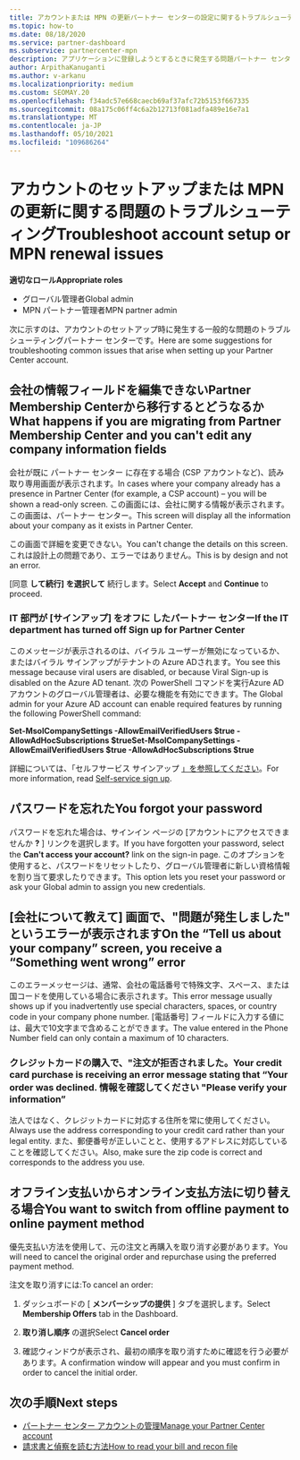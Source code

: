 ```yaml
---
title: アカウントまたは MPN の更新パートナー センターの設定に関するトラブルシューティング
ms.topic: how-to
ms.date: 08/18/2020
ms.service: partner-dashboard
ms.subservice: partnercenter-mpn
description: アプリケーションに登録しようとするときに発生する問題パートナー センター。 回答は、支払い方法やパスワードの忘れなどによる課題に対処します。
author: ArpithaKanuganti
ms.author: v-arkanu
ms.localizationpriority: medium
ms.custom: SEOMAY.20
ms.openlocfilehash: f34adc57e668caecb69af37afc72b5153f667335
ms.sourcegitcommit: 08a175c06ff4c6a2b12713f081adfa489e16e7a1
ms.translationtype: MT
ms.contentlocale: ja-JP
ms.lasthandoff: 05/10/2021
ms.locfileid: "109686264"
---
```

# <a name="troubleshoot-account-setup-or-mpn-renewal-issues"></a><span data-ttu-id="bfe30-104">アカウントのセットアップまたは MPN の更新に関する問題のトラブルシューティング</span><span class="sxs-lookup"><span data-stu-id="bfe30-104">Troubleshoot account setup or MPN renewal issues</span></span>


<span data-ttu-id="bfe30-105">**適切なロール**</span><span class="sxs-lookup"><span data-stu-id="bfe30-105">**Appropriate roles**</span></span>

- <span data-ttu-id="bfe30-106">グローバル管理者</span><span class="sxs-lookup"><span data-stu-id="bfe30-106">Global admin</span></span>
- <span data-ttu-id="bfe30-107">MPN パートナー管理者</span><span class="sxs-lookup"><span data-stu-id="bfe30-107">MPN partner admin</span></span>
 
<span data-ttu-id="bfe30-108">次に示すのは、アカウントのセットアップ時に発生する一般的な問題のトラブルシューティングパートナー センターです。</span><span class="sxs-lookup"><span data-stu-id="bfe30-108">Here are some suggestions for troubleshooting common issues that arise when setting up your Partner Center account.</span></span>

## <a name="what-happens-if-you-are-migrating-from-partner-membership-center-and-you-cant-edit-any-company-information-fields"></a><span data-ttu-id="bfe30-109">会社の情報フィールドを編集できないPartner Membership Centerから移行するとどうなるか</span><span class="sxs-lookup"><span data-stu-id="bfe30-109">What happens if you are migrating from Partner Membership Center and you can't edit any company information fields</span></span>

<span data-ttu-id="bfe30-110">会社が既に パートナー センター に存在する場合 (CSP アカウントなど)、読み取り専用画面が表示されます。</span><span class="sxs-lookup"><span data-stu-id="bfe30-110">In cases where your company already has a presence in Partner Center (for example, a CSP account) – you will be shown a read-only screen.</span></span> <span data-ttu-id="bfe30-111">この画面には、会社に関する情報が表示されます。この画面は、パートナー センター。</span><span class="sxs-lookup"><span data-stu-id="bfe30-111">This screen will display all the information about your company as it exists in Partner Center.</span></span>

<span data-ttu-id="bfe30-112">この画面で詳細を変更できない。</span><span class="sxs-lookup"><span data-stu-id="bfe30-112">You can't change the details on this screen.</span></span> <span data-ttu-id="bfe30-113">これは設計上の問題であり、エラーではありません。</span><span class="sxs-lookup"><span data-stu-id="bfe30-113">This is by design and not an error.</span></span>

<span data-ttu-id="bfe30-114">[同意 **して続行]** **を選択して** 続行します。</span><span class="sxs-lookup"><span data-stu-id="bfe30-114">Select **Accept** and **Continue** to proceed.</span></span>


### <a name="if-the-it-department-has-turned-off-sign-up-for-partner-center"></a><span data-ttu-id="bfe30-115">IT 部門が [サインアップ] をオフに **したパートナー センター**</span><span class="sxs-lookup"><span data-stu-id="bfe30-115">If the IT department has turned off **Sign up for Partner Center**</span></span>

<span data-ttu-id="bfe30-116">このメッセージが表示されるのは、バイラル ユーザーが無効になっているか、またはバイラル サインアップがテナントの Azure ADされます。</span><span class="sxs-lookup"><span data-stu-id="bfe30-116">You see this message because viral users are disabled, or because Viral Sign-up is disabled on the Azure AD tenant.</span></span> <span data-ttu-id="bfe30-117">次の PowerShell コマンドを実行Azure ADアカウントのグローバル管理者は、必要な機能を有効にできます。</span><span class="sxs-lookup"><span data-stu-id="bfe30-117">The Global admin for your Azure AD account can enable required features by running the following PowerShell command:</span></span>

<span data-ttu-id="bfe30-118">**Set-MsolCompanySettings -AllowEmailVerifiedUsers $true -AllowAdHocSubscriptions $true**</span><span class="sxs-lookup"><span data-stu-id="bfe30-118">**Set-MsolCompanySettings -AllowEmailVerifiedUsers $true -AllowAdHocSubscriptions $true**</span></span>

<span data-ttu-id="bfe30-119">詳細については、「セルフサービス サインアップ [」を参照してください](/azure/active-directory/users-groups-roles/directory-self-service-signup)。</span><span class="sxs-lookup"><span data-stu-id="bfe30-119">For more information, read [Self-service sign up](/azure/active-directory/users-groups-roles/directory-self-service-signup).</span></span>

## <a name="you-forgot-your-password"></a><span data-ttu-id="bfe30-120">パスワードを忘れた</span><span class="sxs-lookup"><span data-stu-id="bfe30-120">You forgot your password</span></span>

<span data-ttu-id="bfe30-121">パスワードを忘れた場合は、サインイン ページの [アカウントにアクセスできませんか **?** ] リンクを選択します。</span><span class="sxs-lookup"><span data-stu-id="bfe30-121">If you have forgotten your password, select the **Can't access your account?** link on the sign-in page.</span></span> <span data-ttu-id="bfe30-122">このオプションを使用すると、パスワードをリセットしたり、グローバル管理者に新しい資格情報を割り当て要求したりできます。</span><span class="sxs-lookup"><span data-stu-id="bfe30-122">This option lets you reset your password or ask your Global admin to assign you new credentials.</span></span>

## <a name="on-the-tell-us-about-your-company-screen-you-receive-a-something-went-wrong-error"></a><span data-ttu-id="bfe30-123">[会社について教えて] 画面で、"問題が発生しました" というエラーが表示されます</span><span class="sxs-lookup"><span data-stu-id="bfe30-123">On the “Tell us about your company” screen, you receive a “Something went wrong” error</span></span>

<span data-ttu-id="bfe30-124">このエラーメッセージは、通常、会社の電話番号で特殊文字、スペース、または国コードを使用している場合に表示されます。</span><span class="sxs-lookup"><span data-stu-id="bfe30-124">This error message usually shows up if you inadvertently use special characters, spaces, or country code in your company phone number.</span></span> <span data-ttu-id="bfe30-125">[電話番号] フィールドに入力する値には、最大で10文字まで含めることができます。</span><span class="sxs-lookup"><span data-stu-id="bfe30-125">The value entered in the Phone Number field can only contain a maximum of 10 characters.</span></span>


### <a name="your-credit-card-purchase-is-receiving-an-error-message-stating-that-your-order-was-declined-please-verify-your-information"></a><span data-ttu-id="bfe30-126">クレジットカードの購入で、"注文が拒否されました。</span><span class="sxs-lookup"><span data-stu-id="bfe30-126">Your credit card purchase is receiving an error message stating that “Your order was declined.</span></span> <span data-ttu-id="bfe30-127">情報を確認してください "</span><span class="sxs-lookup"><span data-stu-id="bfe30-127">Please verify your information”</span></span>


<span data-ttu-id="bfe30-128">法人ではなく、クレジットカードに対応する住所を常に使用してください。</span><span class="sxs-lookup"><span data-stu-id="bfe30-128">Always use the address corresponding to your credit card rather than your legal entity.</span></span> <span data-ttu-id="bfe30-129">また、郵便番号が正しいことと、使用するアドレスに対応していることを確認してください。</span><span class="sxs-lookup"><span data-stu-id="bfe30-129">Also, make sure the zip code is correct and corresponds to the address you use.</span></span>

## <a name="you-want-to-switch-from-offline-payment-to-online-payment-method"></a><span data-ttu-id="bfe30-130">オフライン支払いからオンライン支払方法に切り替える場合</span><span class="sxs-lookup"><span data-stu-id="bfe30-130">You want to switch from offline payment to online payment method</span></span> 

<span data-ttu-id="bfe30-131">優先支払い方法を使用して、元の注文と再購入を取り消す必要があります。</span><span class="sxs-lookup"><span data-stu-id="bfe30-131">You will need to cancel the original order and repurchase using the preferred payment method.</span></span>

<span data-ttu-id="bfe30-132">注文を取り消すには:</span><span class="sxs-lookup"><span data-stu-id="bfe30-132">To cancel an order:</span></span>

1. <span data-ttu-id="bfe30-133">ダッシュボードの [ **メンバーシップの提供** ] タブを選択します。</span><span class="sxs-lookup"><span data-stu-id="bfe30-133">Select **Membership Offers** tab in the Dashboard.</span></span>

2. <span data-ttu-id="bfe30-134">**取り消し順序** の選択</span><span class="sxs-lookup"><span data-stu-id="bfe30-134">Select **Cancel order**</span></span>

3. <span data-ttu-id="bfe30-135">確認ウィンドウが表示され、最初の順序を取り消すために確認を行う必要があります。</span><span class="sxs-lookup"><span data-stu-id="bfe30-135">A confirmation window will appear and you must confirm in order to cancel the initial order.</span></span>

## <a name="next-steps"></a><span data-ttu-id="bfe30-136">次の手順</span><span class="sxs-lookup"><span data-stu-id="bfe30-136">Next steps</span></span>

- [<span data-ttu-id="bfe30-137">パートナー センター アカウントの管理</span><span class="sxs-lookup"><span data-stu-id="bfe30-137">Manage your Partner Center account</span></span>](partner-center-account-setup.md)
- [<span data-ttu-id="bfe30-138">請求書と偵察を読む方法</span><span class="sxs-lookup"><span data-stu-id="bfe30-138">How to read your bill and recon file</span></span>](read-your-bill.md)
